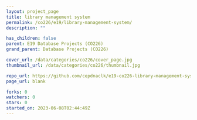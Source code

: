 ```yaml
---
layout: project_page
title: library management system
permalink: /co226/e19/library-management-system/
description: ""

has_children: false
parent: E19 Database Projects (CO226)
grand_parent: Database Projects (CO226)

cover_url: /data/categories/co226/cover_page.jpg
thumbnail_url: /data/categories/co226/thumbnail.jpg

repo_url: https://github.com/cepdnaclk/e19-co226-library-management-system
page_url: blank

forks: 0
watchers: 0
stars: 0
started_on: 2023-06-08T02:44:49Z
---
```



